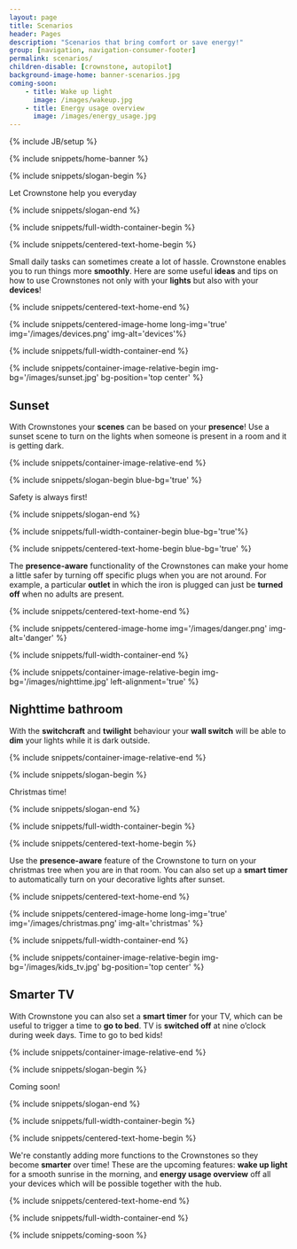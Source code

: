 ```yaml
---
layout: page
title: Scenarios
header: Pages
description: "Scenarios that bring comfort or save energy!"
group: [navigation, navigation-consumer-footer]
permalink: scenarios/
children-disable: [crownstone, autopilot]
background-image-home: banner-scenarios.jpg
coming-soon:
    - title: Wake up light
      image: /images/wakeup.jpg
    - title: Energy usage overview
      image: /images/energy_usage.jpg
---
```


{% include JB/setup %}

{% include snippets/home-banner %}

{% include snippets/slogan-begin %}

Let Crownstone help you everyday 

{% include snippets/slogan-end %}

{% include snippets/full-width-container-begin %}

{% include snippets/centered-text-home-begin %}

Small daily tasks can sometimes create a lot of hassle. Crownstone enables you to run things more **smoothly**. Here are some useful **ideas** and tips on how to use Crownstones not only with your **lights** but also with your **devices**!

{% include snippets/centered-text-home-end %}

{% include snippets/centered-image-home long-img='true' img='/images/devices.png' img-alt='devices'%}

{% include snippets/full-width-container-end %}

{% include snippets/container-image-relative-begin img-bg='/images/sunset.jpg' bg-position='top center' %}

## Sunset

With Crownstones your **scenes** can be based on your **presence**! Use a sunset scene  to turn on the lights when someone is present in a room and it is getting dark.   

{% include snippets/container-image-relative-end %}

{% include snippets/slogan-begin blue-bg='true' %}

Safety is  always first!

{% include snippets/slogan-end %}

{% include snippets/full-width-container-begin blue-bg='true'%}

{% include snippets/centered-text-home-begin blue-bg='true' %}

The **presence-aware** functionality of the Crownstones can make your home a little safer by turning off specific plugs when you are not around. For example, a particular **outlet** in which the iron is plugged can just be **turned off** when no adults are present.

{% include snippets/centered-text-home-end %}

{% include snippets/centered-image-home img='/images/danger.png' img-alt='danger' %}

{% include snippets/full-width-container-end %}

{% include snippets/container-image-relative-begin img-bg='/images/nighttime.jpg' left-alignment='true' %}

## Nighttime bathroom

With the **switchcraft** and **twilight** behaviour your **wall switch** will be able to **dim** your lights while it is dark outside. 

{% include snippets/container-image-relative-end %}

{% include snippets/slogan-begin %}

Christmas time!

{% include snippets/slogan-end %}

{% include snippets/full-width-container-begin %}

{% include snippets/centered-text-home-begin %}

Use the **presence-aware** feature of the Crownstone to turn on your christmas tree when you are in that room. You can also set up a **smart timer** to automatically turn on your decorative lights after sunset. 

{% include snippets/centered-text-home-end %}

{% include snippets/centered-image-home long-img='true' img='/images/christmas.png' img-alt='christmas' %}

{% include snippets/full-width-container-end %}

{% include snippets/container-image-relative-begin img-bg='/images/kids_tv.jpg' bg-position='top center' %}

## Smarter TV

With Crownstone you can also set a **smart timer** for your TV, which can be useful to trigger a time to **go to bed**. TV is **switched off** at nine o’clock during week days. Time to go to bed kids!

{% include snippets/container-image-relative-end %}


{% include snippets/slogan-begin %}

Coming soon!

{% include snippets/slogan-end %}

{% include snippets/full-width-container-begin %}

{% include snippets/centered-text-home-begin %}

We're constantly adding more functions to the Crownstones so they become **smarter** over time! These are the upcoming features:  **wake up light** for a smooth sunrise in the morning, and **energy usage overview** off all your devices which will be possible together with the hub.

{% include snippets/centered-text-home-end %}

{% include snippets/full-width-container-end %}

{% include snippets/coming-soon %}